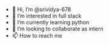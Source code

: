 - 👋 Hi, I’m @srividya-678
- 👀 I’m interested in full stack
- 🌱 I’m currently learning python
- 💞️ I’m looking to collaborate as intern
- 📫 How to reach me 

<!---
srividya-678/srividya-678 is a ✨ special ✨ repository because its `README.md` (this file) appears on your GitHub profile.
You can click the Preview link to take a look at your changes.
--->
